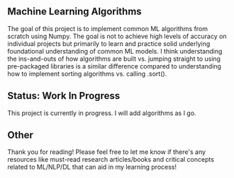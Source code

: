 ## Machine Learning Algorithms

The goal of this project is to implement common ML algorithms from scratch using Numpy. The goal is not to achieve high levels of accuracy on individual projects but primarily to learn and practice solid underlying foundational understanding of common ML models. I think understanding the ins-and-outs of how algorithms are built vs. jumping straight to using pre-packaged libraries is a similar difference compared to understanding how to implement sorting algorithms vs. calling .sort(). 

## Status: Work In Progress

This project is currently in progress. I will add algorithms as I go.

## Other

Thank you for reading! Please feel free to let me know if there's any resources like must-read research articles/books and critical concepts related to ML/NLP/DL that can aid in my learning process! 
